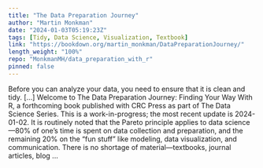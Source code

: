 ```yaml
---
title: "The Data Preparation Journey"
author: "Martin Monkman"
date: "2024-01-03T05:19:23Z"
tags: [Tidy, Data Science, Visualization, Textbook]
link: "https://bookdown.org/martin_monkman/DataPreparationJourney/"
length_weight: "100%"
repo: "MonkmanMH/data_preparation_with_r"
pinned: false
---
```


Before you can analyze your data, you need to ensure that it is clean and tidy. [...] Welcome to The Data Preparation Journey: Finding Your Way With R, a forthcoming book published with CRC Press as part of The Data Science Series. This is a work-in-progress; the most recent update is 2024-01-02. It is routinely noted that the Pareto principle applies to data science—80% of one’s time is spent on data collection and preparation, and the remaining 20% on the “fun stuff” like modeling, data visualization, and communication. There is no shortage of material—textbooks, journal articles, blog ...
